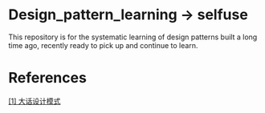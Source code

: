 # Design_pattern_learning -> selfuse
This repository is for the systematic learning of design patterns built a long time ago, recently ready to pick up and continue to learn.
# References
[[1] 大话设计模式](https://book.douban.com/subject/2334288/)
